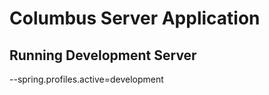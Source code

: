 # Columbus Server Application


## Running Development Server

--spring.profiles.active=development 